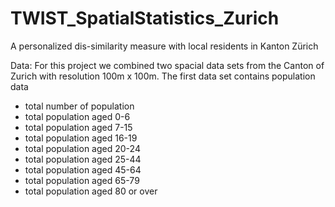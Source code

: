 # TWIST_SpatialStatistics_Zurich

A personalized dis-similarity measure with local residents in Kanton Zürich

Data:
For this project we combined two spacial data sets from the Canton of Zurich with resolution 100m x 100m. The first data set contains population data
- total number of population
- total population aged 0-6
- total population aged 7-15
- total population aged 16-19
- total population aged 20-24
- total population aged 25-44
- total population aged 45-64
- total population aged 65-79
- total population aged 80 or over
